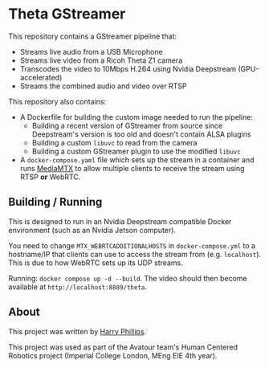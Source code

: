 # Theta GStreamer

This repository contains a GStreamer pipeline that:
* Streams live audio from a USB Microphone
* Streams live video from a Ricoh Theta Z1 camera
* Transcodes the video to 10Mbps H.264 using Nvidia Deepstream (GPU-accelerated)
* Streams the combined audio and video over RTSP

This repository also contains:
* A Dockerfile for building the custom image needed to run the pipeline:
  * Building a recent version of GStreamer from source since Deepstream's version is too old and doesn't contain ALSA plugins
  * Building a custom `libuvc` to read from the camera
  * Building a custom GStreamer plugin to use the modified `libuvc`
* A `docker-compose.yaml` file which sets up the stream in a container and runs [MediaMTX](https://github.com/bluenviron/mediamtx) to allow multiple clients to receive the stream using RTSP **or** WebRTC.

## Building / Running

This is designed to run in an Nvidia Deepstream compatible Docker environment (such as an Nvidia Jetson computer).

You need to change `MTX_WEBRTCADDITIONALHOSTS` in `docker-compose.yml` to a hostname/IP that clients can use to access the stream from (e.g. `localhost`). This is due to how WebRTC sets up its UDP streams.

Running: `docker compose up -d --build`. The video should then become available at `http://localhost:8889/theta`.

## About

This project was written by [Harry Phillips](https://github.com/harryjph).

This project was used as part of the Avatour team's Human Centered Robotics project (Imperial College London, MEng EIE 4th year).
